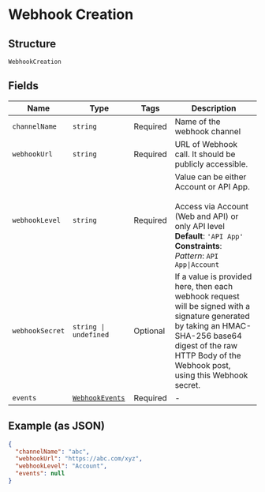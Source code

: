 
# Webhook Creation

## Structure

`WebhookCreation`

## Fields

| Name | Type | Tags | Description |
|  --- | --- | --- | --- |
| `channelName` | `string` | Required | Name of the webhook channel |
| `webhookUrl` | `string` | Required | URL of Webhook call. It should be publicly accessible. |
| `webhookLevel` | `string` | Required | Value can be either Account or API App.<br/><br/> Access via Account (Web and API) or only API level<br>**Default**: `'API App'`<br>**Constraints**: *Pattern*: `API App\|Account` |
| `webhookSecret` | `string \| undefined` | Optional | If a value is provided here, then each webhook request will be signed with a signature generated by taking an HMAC-SHA-256 base64 digest of the raw HTTP Body of the Webhook post, using this Webhook secret. |
| `events` | [`WebhookEvents`](../../doc/models/webhook-events.md) | Required | - |

## Example (as JSON)

```json
{
  "channelName": "abc",
  "webhookUrl": "https://abc.com/xyz",
  "webhookLevel": "Account",
  "events": null
}
```

